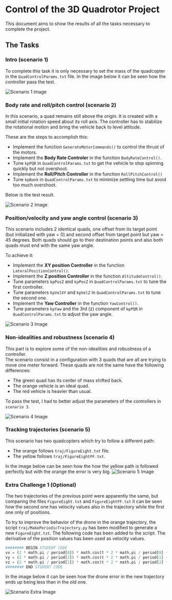 # Control of the 3D Quadrotor Project #

This document aims to show the results of all the tasks necessary to complete the project.

## The Tasks ##


### Intro (scenario 1) ###

To complete this task it is only necessary to set the mass of the quadcopter in the `QuadControlParams.txt` file.
In the image below it can be seen how the controller pass the test.

![Scenario 1 Image](./animations/scenario1.png)

### Body rate and roll/pitch control (scenario 2) ###

In this scenario, a quad remains still above the origin.  It is created with a small initial rotation speed about its roll axis.  The controller has to stabilize the rotational motion and bring the vehicle back to level attitude.

These are the steps to accomplish this:

* Implement the function `GenerateMotorCommands()` to control the thrust of the motors.
* Implement the **Body Rate Controler** in the function `BodyRateControl()`. 
* Tune `kpPQR` in `QuadControlParams.txt` to get the vehicle to stop spinning quickly but not overshoot.
* Implement the **Roll/Pitch Controller** in the function `RollPitchControl()`
* Tune `kpBank` in `QuadControlParams.txt` to minimize settling time but avoid too much overshoot.

Below is the test result.

![Scenario 2 Image](./animations/scenario2.png)

### Position/velocity and yaw angle control (scenario 3) ###

This scenario includes 2 identical quads, one offset from its target point (but initialized with yaw = 0) and second offset from target point but yaw = 45 degrees.
Both quads should go to their destination points and also both quads must end with the same yaw angle.

To achieve it:
* Implement the **XY position Controller** in the function `LateralPositionControl()`.
* Implement the **Z position Controller** in the function `AltitudeControl()`.
* Tune parameters `kpPosZ` and `kpPosZ` in `QuadControlParams.txt` to tune the first controller.
* Tune parameters `kpVelXY` and `kpVelZ` in `QuadControlParams.txt` to tune the second one.
* Implement the **Yaw Controller** in the function `YawControl()`.
* Tune parameters `kpYaw` and the 3rd (z) component of `kpPQR` in `QuadControlParams.txt` to adjust the yaw angle.

![Scenario 3 Image](./animations/scenario3.png)


### Non-idealities and robustness (scenario 4) ###

This part is to explore some of the non-idealities and robustness of a controller.  
The scenario consist in a configuration with 3 quads that are all are trying to move one meter forward.
These quads are not the same have the following differences:
* The green quad has its center of mass shifted back.
* The orange vehicle is an ideal quad.
* The red vehicle is heavier than usual.

To pass the test, I had to better adjust the parameters of the controllers in `scenario 3`. 

![Scenario 4 Image](./animations/scenario4.png)

### Tracking trajectories (scenario 5) ###

This scenario has two quadcopters which try to follow a different path:
* The orange follows `traj/FigureEight.txt` file.
* The yellow follows `traj/FigureEightFF.txt`.

In the image below can be seen how the how the yellow path is followed perfectly but with the orange the error is very big.
![Scenario 5 Image](./animations/scenario5a.png)

### Extra Challenge 1 (Optional) ###

The two trajectories of the previous point were apparently the same, but comparing the files
`FigureEight.txt` and `FigureEightFF.txt` it can be seen how the second one has velocity values 
​​also in the trajectory while the first one only of positions.

To try to improve the behavior of the drone in the orange trajectory, the script `traj/MakePeriodicTrajectory.py`
has been modified to generate a new `FigureEight.txt`. 
The following code has been added to the script. The derivative of the position values has been
used as velocity values.

```python
######## BEGIN STUDENT CODE
vx = (2 * math.pi / period[0]) * math.cos(t * 2 * math.pi / period[0] + phase[0]) * radius * amp[0] + center[0]
vy = (2 * math.pi / period[1]) * math.cos(t * 2 * math.pi / period[1] + phase[1]) * radius * amp[1] + center[1]
vz = (2 * math.pi / period[2]) * math.cos(t * 2 * math.pi / period[2] + phase[2]) * radius * amp[2] + center[2]
######## END STUDENT CODE
```

In the image below it can be seen how the drone error in the new trajectory ends up being less than in the old one.

![Scenario Extra Image](./animations/scenarioExtra1.png)



